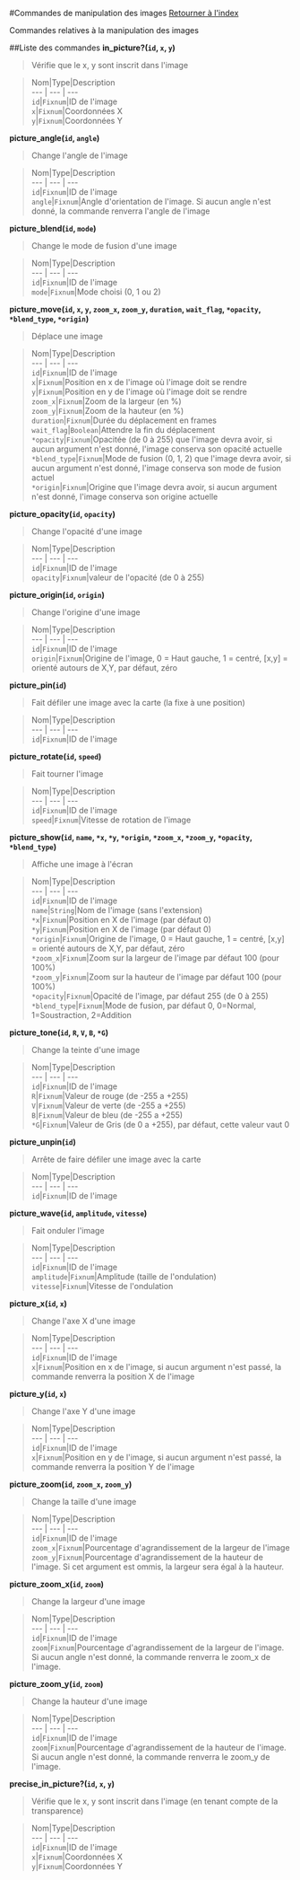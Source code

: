 #Commandes de manipulation des images
[Retourner à l'index](__command_list.md)

Commandes relatives à la manipulation des images

##Liste des commandes
**in_picture?(`id`, `x`, `y`)**

> Vérifie que le x, y sont inscrit dans l'image

  
> Nom|Type|Description  
--- | --- | ---  
`id`|`Fixnum`|ID de l'image  
`x`|`Fixnum`|Coordonnées X  
`y`|`Fixnum`|Coordonnées Y  


**picture_angle(`id`, `angle`)**

> Change l'angle de l'image

  
> Nom|Type|Description  
--- | --- | ---  
`id`|`Fixnum`|ID de l'image  
`angle`|`Fixnum`|Angle d'orientation de l'image. Si aucun angle n'est donné, la commande renverra l'angle de l'image  


**picture_blend(`id`, `mode`)**

> Change le mode de fusion d'une image

  
> Nom|Type|Description  
--- | --- | ---  
`id`|`Fixnum`|ID de l'image  
`mode`|`Fixnum`|Mode choisi (0, 1 ou 2)  


**picture_move(`id`, `x`, `y`, `zoom_x`, `zoom_y`, `duration`, `wait_flag`, `*opacity`, `*blend_type`, `*origin`)**

> Déplace une image

  
> Nom|Type|Description  
--- | --- | ---  
`id`|`Fixnum`|ID de l'image  
`x`|`Fixnum`|Position en x de l'image où l'image doit se rendre  
`y`|`Fixnum`|Position en y de l'image où l'image doit se rendre  
`zoom_x`|`Fixnum`|Zoom de la largeur (en %)  
`zoom_y`|`Fixnum`|Zoom de la hauteur (en %)  
`duration`|`Fixnum`|Durée du déplacement en frames  
`wait_flag`|`Boolean`|Attendre la fin du déplacement  
`*opacity`|`Fixnum`|Opacitée (de 0 à 255) que l'image devra avoir, si aucun argument n'est donné, l'image conserva son opacité actuelle  
`*blend_type`|`Fixnum`|Mode de fusion (0, 1, 2) que l'image devra avoir, si aucun argument n'est donné, l'image conserva son mode de fusion actuel  
`*origin`|`Fixnum`|Origine que l'image devra avoir, si aucun argument n'est donné, l'image conserva son origine actuelle  


**picture_opacity(`id`, `opacity`)**

> Change l'opacité d'une image

  
> Nom|Type|Description  
--- | --- | ---  
`id`|`Fixnum`|ID de l'image  
`opacity`|`Fixnum`|valeur de l'opacité (de 0 à 255)  


**picture_origin(`id`, `origin`)**

> Change l'origine d'une image

  
> Nom|Type|Description  
--- | --- | ---  
`id`|`Fixnum`|ID de l'image  
`origin`|`Fixnum`|Origine de l'image, 0 = Haut gauche, 1 = centré, [x,y] = orienté autours de X,Y, par défaut, zéro  


**picture_pin(`id`)**

> Fait défiler une image avec la carte (la fixe à une position)

  
> Nom|Type|Description  
--- | --- | ---  
`id`|`Fixnum`|ID de l'image  


**picture_rotate(`id`, `speed`)**

> Fait tourner l'image

  
> Nom|Type|Description  
--- | --- | ---  
`id`|`Fixnum`|ID de l'image  
`speed`|`Fixnum`|Vitesse de rotation de l'image  


**picture_show(`id`, `name`, `*x`, `*y`, `*origin`, `*zoom_x`, `*zoom_y`, `*opacity`, `*blend_type`)**

> Affiche une image à l'écran

  
> Nom|Type|Description  
--- | --- | ---  
`id`|`Fixnum`|ID de l'image  
`name`|`String`|Nom de l'image (sans l'extension)  
`*x`|`Fixnum`|Position en X de l'image (par défaut 0)  
`*y`|`Fixnum`|Position en X de l'image (par défaut 0)  
`*origin`|`Fixnum`|Origine de l'image, 0 = Haut gauche, 1 = centré, [x,y] = orienté autours de X,Y, par défaut, zéro  
`*zoom_x`|`Fixnum`|Zoom sur la largeur de l'image par défaut 100 (pour 100%)  
`*zoom_y`|`Fixnum`|Zoom sur la hauteur de l'image par défaut 100 (pour 100%)  
`*opacity`|`Fixnum`|Opacité de l'image, par défaut 255 (de 0 à 255)  
`*blend_type`|`Fixnum`|Mode de fusion, par défaut 0, 0=Normal, 1=Soustraction, 2=Addition  


**picture_tone(`id`, `R`, `V`, `B`, `*G`)**

> Change la teinte d'une image

  
> Nom|Type|Description  
--- | --- | ---  
`id`|`Fixnum`|ID de l'image  
`R`|`Fixnum`|Valeur de rouge (de -255 a +255)  
`V`|`Fixnum`|Valeur de verte (de -255 a +255)  
`B`|`Fixnum`|Valeur de bleu (de -255 a +255)  
`*G`|`Fixnum`|Valeur de Gris (de 0 a +255), par défaut, cette valeur vaut 0  


**picture_unpin(`id`)**

> Arrête de faire défiler une image avec la carte

  
> Nom|Type|Description  
--- | --- | ---  
`id`|`Fixnum`|ID de l'image  


**picture_wave(`id`, `amplitude`, `vitesse`)**

> Fait onduler l'image

  
> Nom|Type|Description  
--- | --- | ---  
`id`|`Fixnum`|ID de l'image  
`amplitude`|`Fixnum`|Amplitude (taille de l'ondulation)  
`vitesse`|`Fixnum`|Vitesse de l'ondulation  


**picture_x(`id`, `x`)**

> Change l'axe X d'une image

  
> Nom|Type|Description  
--- | --- | ---  
`id`|`Fixnum`|ID de l'image  
`x`|`Fixnum`|Position en x de l'image, si aucun argument n'est passé, la commande renverra la position X de l'image  


**picture_y(`id`, `x`)**

> Change l'axe Y d'une image

  
> Nom|Type|Description  
--- | --- | ---  
`id`|`Fixnum`|ID de l'image  
`x`|`Fixnum`|Position en y de l'image, si aucun argument n'est passé, la commande renverra la position Y de l'image  


**picture_zoom(`id`, `zoom_x`, `zoom_y`)**

> Change la taille d'une image

  
> Nom|Type|Description  
--- | --- | ---  
`id`|`Fixnum`|ID de l'image  
`zoom_x`|`Fixnum`|Pourcentage d'agrandissement de la largeur de l'image  
`zoom_y`|`Fixnum`|Pourcentage d'agrandissement de la hauteur de l'image. Si cet argument est ommis, la largeur sera égal à la hauteur.  


**picture_zoom_x(`id`, `zoom`)**

> Change la largeur d'une image

  
> Nom|Type|Description  
--- | --- | ---  
`id`|`Fixnum`|ID de l'image  
`zoom`|`Fixnum`|Pourcentage d'agrandissement de la largeur de l'image. Si aucun angle n'est donné, la commande renverra le zoom_x de l'image.  


**picture_zoom_y(`id`, `zoom`)**

> Change la hauteur d'une image

  
> Nom|Type|Description  
--- | --- | ---  
`id`|`Fixnum`|ID de l'image  
`zoom`|`Fixnum`|Pourcentage d'agrandissement de la hauteur de l'image. Si aucun angle n'est donné, la commande renverra le zoom_y de l'image.  


**precise_in_picture?(`id`, `x`, `y`)**

> Vérifie que le x, y sont inscrit dans l'image (en tenant compte de la transparence)

  
> Nom|Type|Description  
--- | --- | ---  
`id`|`Fixnum`|ID de l'image  
`x`|`Fixnum`|Coordonnées X  
`y`|`Fixnum`|Coordonnées Y  


